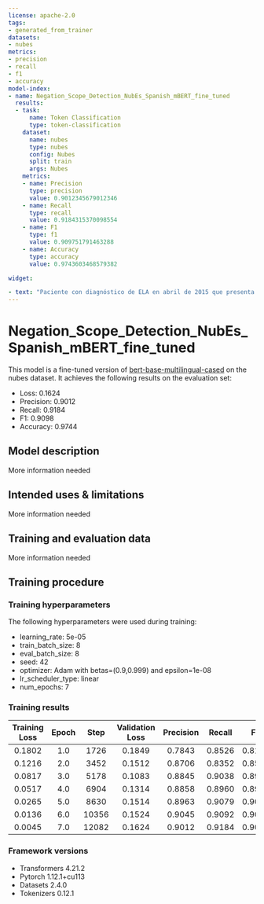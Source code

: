 ```yaml
---
license: apache-2.0
tags:
- generated_from_trainer
datasets:
- nubes
metrics:
- precision
- recall
- f1
- accuracy
model-index:
- name: Negation_Scope_Detection_NubEs_Spanish_mBERT_fine_tuned
  results:
  - task:
      name: Token Classification
      type: token-classification
    dataset:
      name: nubes
      type: nubes
      config: Nubes
      split: train
      args: Nubes
    metrics:
    - name: Precision
      type: precision
      value: 0.9012345679012346
    - name: Recall
      type: recall
      value: 0.9184315370098554
    - name: F1
      type: f1
      value: 0.909751791463288
    - name: Accuracy
      type: accuracy
      value: 0.9743603468579382

widget:

- text: "Paciente con diagnóstico de ELA en abril de 2015 que presenta desde hace más de dos meses disfagia progresiva, para líquidos preferentemente, con dos neumonías por aspiración, por lo que se programa ingreso para colocación de sonda de gastrostomía, realizándose el día 31 de diciembre, sin complicaciones y tolerando posteriormente la dieta por gastrostomía."
---
```


<!-- This model card has been generated automatically according to the information the Trainer had access to. You
should probably proofread and complete it, then remove this comment. -->

# Negation_Scope_Detection_NubEs_Spanish_mBERT_fine_tuned

This model is a fine-tuned version of [bert-base-multilingual-cased](https://huggingface.co/bert-base-multilingual-cased) on the nubes dataset.
It achieves the following results on the evaluation set:
- Loss: 0.1624
- Precision: 0.9012
- Recall: 0.9184
- F1: 0.9098
- Accuracy: 0.9744

## Model description

More information needed

## Intended uses & limitations

More information needed

## Training and evaluation data

More information needed

## Training procedure

### Training hyperparameters

The following hyperparameters were used during training:
- learning_rate: 5e-05
- train_batch_size: 8
- eval_batch_size: 8
- seed: 42
- optimizer: Adam with betas=(0.9,0.999) and epsilon=1e-08
- lr_scheduler_type: linear
- num_epochs: 7

### Training results

| Training Loss | Epoch | Step  | Validation Loss | Precision | Recall | F1     | Accuracy |
|:-------------:|:-----:|:-----:|:---------------:|:---------:|:------:|:------:|:--------:|
| 0.1802        | 1.0   | 1726  | 0.1849          | 0.7843    | 0.8526 | 0.8170 | 0.9509   |
| 0.1216        | 2.0   | 3452  | 0.1512          | 0.8706    | 0.8352 | 0.8525 | 0.9579   |
| 0.0817        | 3.0   | 5178  | 0.1083          | 0.8845    | 0.9038 | 0.8940 | 0.9710   |
| 0.0517        | 4.0   | 6904  | 0.1314          | 0.8858    | 0.8960 | 0.8909 | 0.9693   |
| 0.0265        | 5.0   | 8630  | 0.1514          | 0.8963    | 0.9079 | 0.9021 | 0.9721   |
| 0.0136        | 6.0   | 10356 | 0.1524          | 0.9045    | 0.9092 | 0.9068 | 0.9729   |
| 0.0045        | 7.0   | 12082 | 0.1624          | 0.9012    | 0.9184 | 0.9098 | 0.9744   |


### Framework versions

- Transformers 4.21.2
- Pytorch 1.12.1+cu113
- Datasets 2.4.0
- Tokenizers 0.12.1
